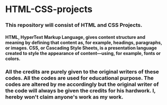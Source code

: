 # HTML-CSS-projects
<b><h3>This repository will consist of HTML and CSS Projects.</b></h3> 

<h4> HTML, HyperText Markup Language, gives content structure and meaning by defining that content as, for example, headings, paragraphs, or images. CSS, or Cascading Style Sheets, is a presentation language created to style the appearance of content—using, for example, fonts or colors.</h4>

### All the credits are purely given to the original writers of these codes. All the codes are used for educational purpose. The codes are altered by me accordingly but the original writer of the code will always be given the credits for his hardwork. I, hereby won't claim anyone's work as my work.
